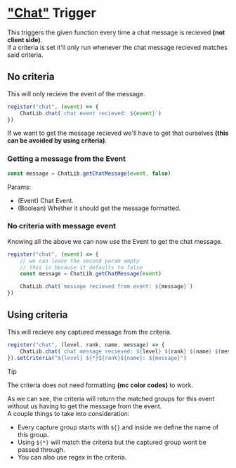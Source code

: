 # ["Chat"](https://www.chattriggers.com/javadocs/-chat-triggers/com.chattriggers.ctjs.triggers/-chat-trigger/index.html) Trigger
This triggers the given function every time a chat message is recieved **(not client side)**.<br>
if a criteria is set it'll only run whenever the chat message recieved matches said criteria.

## No criteria
This will only recieve the event of the message.
```js
register("chat", (event) => {
    ChatLib.chat(`chat event recieved: ${event}`)
})
```
If we want to get the message recieved we'll have to get that ourselves **(this can be avoided by using criteria)**.<br>
### Getting a message from the Event

```js
const message = ChatLib.getChatMessage(event, false)
```

Params:
* (Event) Chat Event.
* (Boolean) Whether it should get the message formatted.

### No criteria with message event
Knowing all the above we can now use the Event to get the chat message.
```js
register("chat", (event) => {
    // we can leave the second param empty
    // this is because it defaults to false
    const message = ChatLib.getChatMessage(event)

    ChatLib.chat(`message recieved from event: ${message}`)
})
```

## Using criteria
This will recieve any captured message from the criteria.
```js
register("chat", (level, rank, name, message) => {
    ChatLib.chat(`chat message recieved: ${level} ${rank} ${name} ${message}`)
}).setCriteria("${level} ${*}${rank}${name}: ${message}")
```
> [!TIP]
> The criteria does not need formatting **(mc color codes)** to work.

As we can see, the criteria will return the matched groups for this event without us having to get the message from the event.<br>
A couple things to take into consideration:
* Every capture group starts with ``${}`` and inside we define the name of this group.
* Using ``${*}`` will match the criteria but the captured group wont be passed through.
* You can also use regex in the criteria.